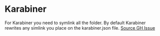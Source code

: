# Karabiner

For Karabiner you need to symlink all the folder. By default Karabiner rewrites any simlink you place on the karabiner.json file.
[Source GH Issue](https://github.com/pqrs-org/Karabiner-Elements/issues/3248)
